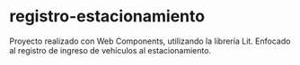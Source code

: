 # registro-estacionamiento
Proyecto realizado con Web Components, utilizando la librería Lit. Enfocado al registro de ingreso de vehículos al estacionamiento. 
